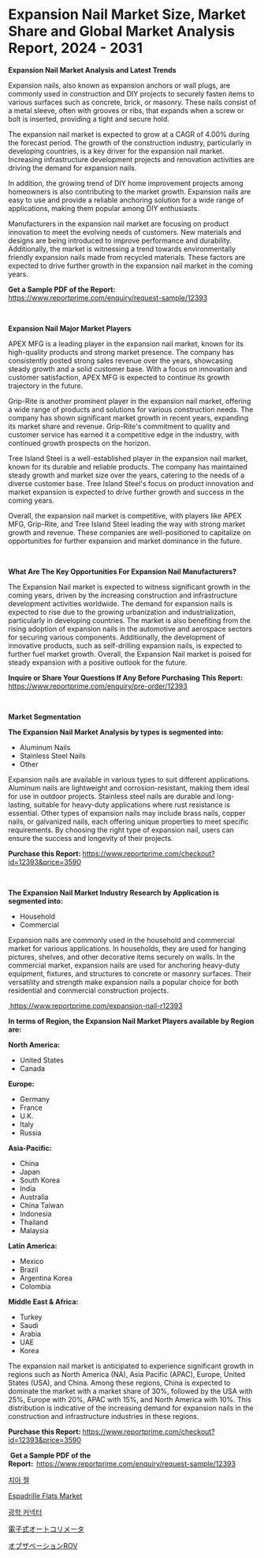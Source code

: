 <p><h1>Expansion Nail Market Size, Market Share and Global Market Analysis Report, 2024 - 2031</h1></p><p><strong>Expansion Nail Market Analysis and Latest Trends</strong></p>
<p><p>Expansion nails, also known as expansion anchors or wall plugs, are commonly used in construction and DIY projects to securely fasten items to various surfaces such as concrete, brick, or masonry. These nails consist of a metal sleeve, often with grooves or ribs, that expands when a screw or bolt is inserted, providing a tight and secure hold.</p><p>The expansion nail market is expected to grow at a CAGR of 4.00% during the forecast period. The growth of the construction industry, particularly in developing countries, is a key driver for the expansion nail market. Increasing infrastructure development projects and renovation activities are driving the demand for expansion nails.</p><p>In addition, the growing trend of DIY home improvement projects among homeowners is also contributing to the market growth. Expansion nails are easy to use and provide a reliable anchoring solution for a wide range of applications, making them popular among DIY enthusiasts.</p><p>Manufacturers in the expansion nail market are focusing on product innovation to meet the evolving needs of customers. New materials and designs are being introduced to improve performance and durability. Additionally, the market is witnessing a trend towards environmentally friendly expansion nails made from recycled materials. These factors are expected to drive further growth in the expansion nail market in the coming years.</p></p>
<p><strong>Get a Sample PDF of the Report:&nbsp;</strong> <a href="https://www.reportprime.com/enquiry/request-sample/12393">https://www.reportprime.com/enquiry/request-sample/12393</a></p>
<p>&nbsp;</p>
<p><strong>Expansion Nail Major Market Players</strong></p>
<p><p>APEX MFG is a leading player in the expansion nail market, known for its high-quality products and strong market presence. The company has consistently posted strong sales revenue over the years, showcasing steady growth and a solid customer base. With a focus on innovation and customer satisfaction, APEX MFG is expected to continue its growth trajectory in the future.</p><p>Grip-Rite is another prominent player in the expansion nail market, offering a wide range of products and solutions for various construction needs. The company has shown significant market growth in recent years, expanding its market share and revenue. Grip-Rite's commitment to quality and customer service has earned it a competitive edge in the industry, with continued growth prospects on the horizon.</p><p>Tree Island Steel is a well-established player in the expansion nail market, known for its durable and reliable products. The company has maintained steady growth and market size over the years, catering to the needs of a diverse customer base. Tree Island Steel's focus on product innovation and market expansion is expected to drive further growth and success in the coming years.</p><p>Overall, the expansion nail market is competitive, with players like APEX MFG, Grip-Rite, and Tree Island Steel leading the way with strong market growth and revenue. These companies are well-positioned to capitalize on opportunities for further expansion and market dominance in the future.</p></p>
<p>&nbsp;</p>
<p><strong>What Are The Key Opportunities For Expansion Nail Manufacturers?</strong></p>
<p><p>The Expansion Nail market is expected to witness significant growth in the coming years, driven by the increasing construction and infrastructure development activities worldwide. The demand for expansion nails is expected to rise due to the growing urbanization and industrialization, particularly in developing countries. The market is also benefiting from the rising adoption of expansion nails in the automotive and aerospace sectors for securing various components. Additionally, the development of innovative products, such as self-drilling expansion nails, is expected to further fuel market growth. Overall, the Expansion Nail market is poised for steady expansion with a positive outlook for the future.</p></p>
<p><strong>Inquire or Share Your Questions If Any Before Purchasing This Report:</strong> <a href="https://www.reportprime.com/enquiry/pre-order/12393">https://www.reportprime.com/enquiry/pre-order/12393</a></p>
<p>&nbsp;</p>
<p><strong>Market Segmentation</strong></p>
<p><strong>The Expansion Nail Market Analysis by types is segmented into:</strong></p>
<p><ul><li>Aluminum Nails</li><li>Stainless Steel Nails</li><li>Other</li></ul></p>
<p><p>Expansion nails are available in various types to suit different applications. Aluminum nails are lightweight and corrosion-resistant, making them ideal for use in outdoor projects. Stainless steel nails are durable and long-lasting, suitable for heavy-duty applications where rust resistance is essential. Other types of expansion nails may include brass nails, copper nails, or galvanized nails, each offering unique properties to meet specific requirements. By choosing the right type of expansion nail, users can ensure the success and longevity of their projects.</p></p>
<p><strong>Purchase this Report:&nbsp;</strong><a href="https://www.reportprime.com/checkout?id=12393&price=3590">https://www.reportprime.com/checkout?id=12393&price=3590</a></p>
<p>&nbsp;</p>
<p><strong>The Expansion Nail Market Industry Research by Application is segmented into:</strong></p>
<p><ul><li>Household</li><li>Commercial</li></ul></p>
<p><p>Expansion nails are commonly used in the household and commercial market for various applications. In households, they are used for hanging pictures, shelves, and other decorative items securely on walls. In the commercial market, expansion nails are used for anchoring heavy-duty equipment, fixtures, and structures to concrete or masonry surfaces. Their versatility and strength make expansion nails a popular choice for both residential and commercial construction projects.</p></p>
<p><a href="https://www.reportprime.com/expansion-nail-r12393">&nbsp;https://www.reportprime.com/expansion-nail-r12393</a></p>
<p><strong>In terms of Region, the Expansion Nail Market Players available by Region are:</strong></p>
<p>
    <p> <strong> North America: </strong>
        <ul>
            <li>United States</li>
            <li>Canada</li>
        </ul>
        </p> 
    <p> <strong> Europe: </strong>
        <ul>
            <li>Germany</li>
            <li>France</li>
            <li>U.K.</li>
            <li>Italy</li>
            <li>Russia</li>
        </ul>
        </p> 
    <p> <strong> Asia-Pacific: </strong>
        <ul>
            <li>China</li>
            <li>Japan</li>
            <li>South Korea</li>
            <li>India</li>
            <li>Australia</li>
            <li>China Taiwan</li>
            <li>Indonesia</li>
            <li>Thailand</li>
            <li>Malaysia</li>
        </ul>
        </p> 
    <p> <strong> Latin America: </strong>
        <ul>
            <li>Mexico</li>
            <li>Brazil</li>
            <li>Argentina Korea</li>
            <li>Colombia</li>
        </ul>
        </p> 
    <p> <strong> Middle East & Africa: </strong>
        <ul>
            <li>Turkey</li>
            <li>Saudi</li>
            <li>Arabia</li>
            <li>UAE</li>
            <li>Korea</li>
        </ul>
    </p>
    </p>
<p><p>The expansion nail market is anticipated to experience significant growth in regions such as North America (NA), Asia Pacific (APAC), Europe, United States (USA), and China. Among these regions, China is expected to dominate the market with a market share of 30%, followed by the USA with 25%, Europe with 20%, APAC with 15%, and North America with 10%. This distribution is indicative of the increasing demand for expansion nails in the construction and infrastructure industries in these regions.</p></p>
<p><strong>Purchase this Report: </strong><a href="https://www.reportprime.com/checkout?id=12393&price=3590">https://www.reportprime.com/checkout?id=12393&price=3590</a></p>
<p>&nbsp;<strong>Get a Sample PDF of the Report:&nbsp;&nbsp;</strong><a href="https://www.reportprime.com/enquiry/request-sample/12393">https://www.reportprime.com/enquiry/request-sample/12393</a></p>
<p><strong></strong></p>
<p><p><a href="https://github.com/vsn7qpua81q/Market-Research-Report-List-2/blob/main/191886968066.md">치아 젤</a></p><p><a href="https://github.com/Whitneyboyettebo9kiw7yr13/Market-Research-Report-List-2/blob/main/espadrille-flats-market.md">Espadrille Flats Market</a></p><p><a href="https://github.com/Elenrrera7685/Market-Research-Report-List-1/blob/main/998049868067.md">광학 커넥터</a></p><p><a href="https://github.com/ReyesKohler20231/Market-Research-Report-List-1/blob/main/509220070479.md">電子式オートコリメータ</a></p><p><a href="https://github.com/hardee896/Market-Research-Report-List-1/blob/main/203259870480.md">オブザベーションROV</a></p></p>